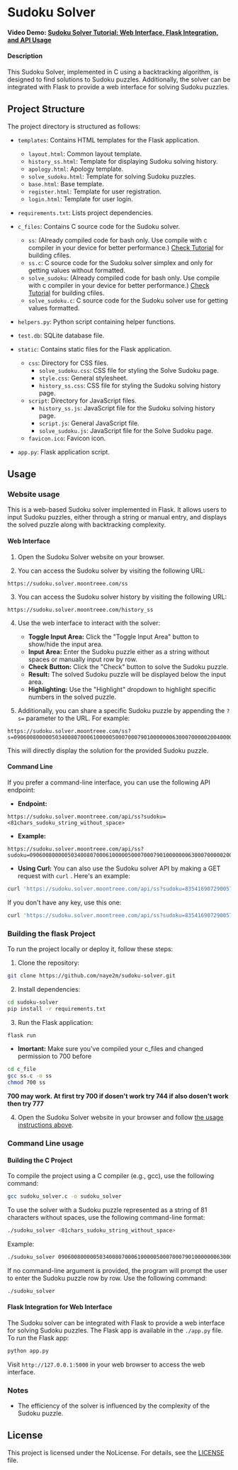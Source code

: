 # Sudoku Solver

#### Video Demo:    [Sudoku Solver Tutorial: Web Interface, Flask Integration, and API Usage](https://youtu.be/RdV51m3M8F4)

#### Description

This Sudoku Solver, implemented in C using a backtracking algorithm, is designed to find solutions to Sudoku puzzles. Additionally, the solver can be integrated with Flask to provide a web interface for solving Sudoku puzzles.

## Project Structure

The project directory is structured as follows:

* `templates`: Contains HTML templates for the Flask application.
  + `layout.html`: Common layout template.
  + `history_ss.html`: Template for displaying Sudoku solving history.
  + `apology.html`: Apology template.
  + `solve_sudoku.html`: Template for solving Sudoku puzzles.
  + `base.html`: Base template.
  + `register.html`: Template for user registration.
  + `login.html`: Template for user login.

* `requirements.txt`: Lists project dependencies.

* `c_files`: Contains C source code for the Sudoku solver.
  + `ss`: (Already compiled code for bash only. Use compile with c compiler in your device for better performance.) [Check Tutorial](#building-the-project-1) for building cfiles.
  + `ss.c`: C source code for the Sudoku solver simplex and only for getting values without formatted.
  + `solve_sudoku`: (Already compiled code for bash only. Use compile with c compiler in your device for better performance.) [Check Tutorial](#building-the-project-1) for building cfiles.
  + `solve_sudoku.c`: C source code for the Sudoku solver use for getting values formatted.

* `helpers.py`: Python script containing helper functions.

* `test.db`: SQLite database file.

* `static`: Contains static files for the Flask application.
  + `css`: Directory for CSS files.
    - `solve_sudoku.css`: CSS file for styling the Solve Sudoku page.
    - `style.css`: General stylesheet.
    - `history_ss.css`: CSS file for styling the Sudoku solving history page.
  + `script`: Directory for JavaScript files.
    - `history_ss.js`: JavaScript file for the Sudoku solving history page.
    - `script.js`: General JavaScript file.
    - `solve_sudoku.js`: JavaScript file for the Solve Sudoku page.
  + `favicon.ico`: Favicon icon.

* `app.py`: Flask application script.

## Usage

### Website usage

This is a web-based Sudoku solver implemented in Flask. It allows users to input Sudoku puzzles, either through a string or manual entry, and displays the solved puzzle along with backtracking complexity.

#### Web Interface

1. Open the Sudoku Solver website on your browser.

2. You can access the Sudoku solver by visiting the following URL:
   

```
https://sudoku.solver.moontreee.com/ss
```

3. You can access the Sudoku solver history by visiting the following URL:
   

```
https://sudoku.solver.moontreee.com/history_ss
```

4. Use the web interface to interact with the solver:
   - **Toggle Input Area:** Click the "Toggle Input Area" button to show/hide the input area.
   - **Input Area:** Enter the Sudoku puzzle either as a string without spaces or manually input row by row.
   - **Check Button:** Click the "Check" button to solve the Sudoku puzzle.
   - **Result:** The solved Sudoku puzzle will be displayed below the input area.
   - **Highlighting:** Use the "Highlight" dropdown to highlight specific numbers in the solved puzzle.

5. Additionally, you can share a specific Sudoku puzzle by appending the `?s=` parameter to the URL. For example:
   

```
https://sudoku.solver.moontreee.com/ss?s=090600800000503400807000610000050007000790100000006300070000020040000000203061784
```

   This will directly display the solution for the provided Sudoku puzzle.

#### Command Line

If you prefer a command-line interface, you can use the following API endpoint:

* **Endpoint:**
  

```
https://sudoku.solver.moontreee.com/api/ss?sudoku=<81chars_sudoku_string_without_space>
```

* **Example:**
  

```
https://sudoku.solver.moontreee.com/api/ss?sudoku=090600800000503400807000610000050007000790100000006300070000020040000000203061784
```

* **Using Curl:**
You can also use the Sudoku solver API by making a GET request with `curl` . Here's an example:
  

```bash
curl 'https://sudoku.solver.moontreee.com/api/ss?sudoku=835416907290057431000000000069134782123678000000000063650000000000345276374900000' -H 'cookie: session=<your_api_session_token>'
```

   If you don't have any key, use this one:
   

```bash
curl 'https://sudoku.solver.moontreee.com/api/ss?sudoku=835416907290057431000000000069134782123678000000000063650000000000345276374900000' -H 'cookie: session=eyJ1c2VyX2lkIjoxMX0.ZYiBIg.OvOgYfHQHDtEJ45kKZzNFo6__4Y'
```

### Building the flask Project 

To run the project locally or deploy it, follow these steps:

1. Clone the repository:
   

```bash
git clone https://github.com/naye2m/sudoku-solver.git
```

2. Install dependencies:
   

```bash
cd sudoku-solver
pip install -r requirements.txt
```

3. Run the Flask application:
   

```bash
flask run
```
* **Imortant:** Make sure you've compiled your c_files and changed permission to 700 before 
```bash
cd c_file
gcc ss.c -o ss
chmod 700 ss
```
  **700 may work. At first try 700 if dosen't work try 744 if also dosen't work then try 777**

4. Open the Sudoku Solver website in your browser and follow [the usage instructions above](#flask-integration-for-web-interface).

### Command Line usage

#### Building the C Project

To compile the project using a C compiler (e.g., gcc), use the following command:
   

```bash
gcc sudoku_solver.c -o sudoku_solver
```

To use the solver with a Sudoku puzzle represented as a string of 81 characters without spaces, use the following command-line format:
   

```bash
./sudoku_solver <81chars_sudoku_string_without_space>
```

Example:
   

```bash
./sudoku_solver 090600800000503400807000610000050007000790100000006300070000020040000000203061784
```

If no command-line argument is provided, the program will prompt the user to enter the Sudoku puzzle row by row. Use the following command:
   

```bash
./sudoku_solver
```

#### Flask Integration for Web Interface

The Sudoku solver can be integrated with Flask to provide a web interface for solving Sudoku puzzles. The Flask app is available in the `./app.py` file. To run the Flask app:
   

```bash
python app.py
```

Visit `http://127.0.0.1:5000` in your web browser to access the web interface.

### Notes

* The efficiency of the solver is influenced by the complexity of the Sudoku puzzle.

## License

This project is licensed under the  NoLicense. For details, see the [LICENSE](LICENSE) file.
